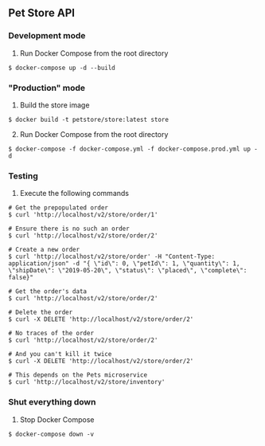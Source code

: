 ## Pet Store API

### Development mode

1. Run Docker Compose from the root directory
~~~
$ docker-compose up -d --build
~~~

### "Production" mode

1. Build the store image
~~~
$ docker build -t petstore/store:latest store
~~~
2. Run Docker Compose from the root directory
~~~
$ docker-compose -f docker-compose.yml -f docker-compose.prod.yml up -d
~~~

### Testing

1. Execute the following commands
~~~
# Get the prepopulated order
$ curl 'http://localhost/v2/store/order/1'

# Ensure there is no such an order
$ curl 'http://localhost/v2/store/order/2'

# Create a new order
$ curl 'http://localhost/v2/store/order' -H "Content-Type: application/json" -d "{ \"id\": 0, \"petId\": 1, \"quantity\": 1, \"shipDate\": \"2019-05-20\", \"status\": \"placed\", \"complete\": false}"

# Get the order's data
$ curl 'http://localhost/v2/store/order/2'

# Delete the order
$ curl -X DELETE 'http://localhost/v2/store/order/2'

# No traces of the order
$ curl 'http://localhost/v2/store/order/2'

# And you can't kill it twice
$ curl -X DELETE 'http://localhost/v2/store/order/2'

# This depends on the Pets microservice
$ curl 'http://localhost/v2/store/inventory'
~~~

### Shut everything down

1. Stop Docker Compose
~~~
$ docker-compose down -v
~~~
